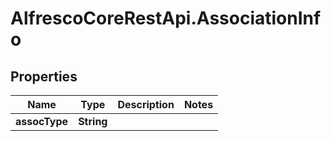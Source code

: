 # AlfrescoCoreRestApi.AssociationInfo

## Properties
Name | Type | Description | Notes
------------ | ------------- | ------------- | -------------
**assocType** | **String** |  | 


